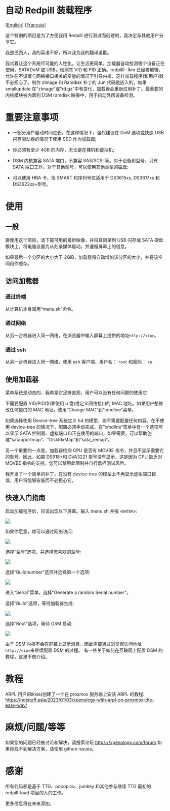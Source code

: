 # 自动 Redpill 装载程序

[[English](./README.md)]
[[Français](./README-Fr.md)]

这个特别的项目是为了方便我用 Redpill 进行测试而创建的，我决定与其他用户分享它。

我是巴西人，我的英语不好，所以我为我的翻译道歉。

我试着让这个系统尽可能的人性化，让生活更简单。加载器自动检测哪个设备正在使用，SATADoM 或 USB，检测其 VID 和 PID 正确。redpilll -lkm 已经被编辑，允许在不设置与网络接口相关的变量的情况下引导内核，这样加载程序(和用户)就不必担心了。制作 zImage 和 Ramdisk 补丁的 Jun 代码是嵌入的，如果 smallupdate 在“zImage”或“rd.gz”中有变化，加载器会重新应用补丁。最重要的内核模块被内置到 DSM ramdisk 映像中，用于自动外围设备检测。

# 重要注意事项

- 一部分用户启动时间过长。在这种情况下，强烈建议在 DoM 选项或快速 USB 闪存驱动器的情况下使用 SSD 作为加载器;

- 你必须有至少 4GB 的内存，无论是在裸机和虚拟机;

- DSM 内核兼容 SATA 端口，不兼容 SAS/SCSI 等。对于设备树型号，只有 SATA 端口工作。对于其他型号，可以使用其他类型的磁盘;

- 可以使用 HBA 卡，但 SMART 和序列号仅适用于 DS3615xs, DS3617xs 和 DS3622xs+型号。

# 使用

## 一般

要使用这个项目，请下载可用的最新映像，并将其刻录到 USB 闪存或 SATA 硬盘模块上。将电脑设置为从刻录媒体启动，并遵循屏幕上的信息。

如果最后一个分区的大小大于 2GiB，加载器将自动增加该分区的大小，并将该空间用作缓存。

## 访问加载器

### 通过终端

从计算机本身调用“menu.sh”命令。

### 通过网络

从另一台机器进入同一网络，在浏览器中输入屏幕上提供的地址`http://<ip>`。

### 通过 ssh

从另一台机器进入同一网络，使用 ssh 客户端，用户名： `root` 和密码： `rp`

## 使用加载器

菜单系统是动态的，我希望它足够直观，用户可以没有任何问题的使用它

不需要配置 VID/PID(如果使用 u 盘)或定义网络接口的 MAC 地址。如果用户想修改任何接口的 MAC 地址，使用“Change MAC”到“cmdline”菜单。

如果选择使用 Device-tree 系统定义 hd 的模型，则不需要配置任何内容。在不使用 device-tree 的情况下，配置必须手动完成，在“cmdline”菜单中有一个选项可以显示 SATA 控制器、虚拟端口和正在使用的端口，如果需要，可以帮助创建“satapportmap”、“DiskIdxMap”和“sata_remap”。

另一个重要的一点是，加载器检测 CPU 是否有 MOVBE 指令，并且不显示需要它的型号。因此，如果 DS918+和 DVA3221 型号没有显示，这是因为 CPU 缺乏对 MOVBE 指令的支持。您可以禁用此限制并自行承担测试风险。

我开发了一个简单的补丁，在没有 device-tree 的模型上不再显示虚拟端口错误，用户将能够安装而不必担心它。

## 快速入门指南

启动加载程序后，应该出现以下屏幕。输入 menu.sh 并按 `<ENTER>`:

![](doc/first-screen.png)

如果你愿意，你可以通过网络访问:

![](doc/ttyd.png)

选择“型号”选项，并选择您喜欢的型号:

![](doc/model.png)

选择“Buildnumber”选项并选择第一个选项:

![](doc/buildnumber.png)

进入“Serial”菜单，选择“Generate a random Serial number”。

选择“Build”选项，等待加载器生成:

![](doc/making.png)

选择“Boot”选项，等待 DSM 启动:

![](doc/DSM%20boot.png)

由于 DSM 内核不会在屏幕上显示消息，因此需要通过浏览器访问地址`http://<ip>`来继续配置 DSM 的过程。
有一些关于如何在互联网上配置 DSM 的教程，这里不做介绍。

# 教程

ARPL 用户(Rikkie)创建了一个在 proxmox 服务器上安装 ARPL 的教程:
https://hotstuff.asia/2023/01/03/xpenology-with-arpl-on-proxmox-the-easy-way/

# 麻烦/问题/等等

如果您的问题已经被讨论和解决，请搜索论坛 https://xpenology.com/forum 如果你找不到解决方案，请使用 github issues。

# 感谢

所有代码都是基于 TTG、pocopico、jumkey 和其他参与继续 TTG 最初的 redpill-load 项目的人的工作。

更多信息将在未来添加。
